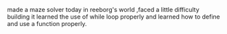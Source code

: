 made a maze solver today in reeborg's world ,faced a little difficulty building it learned the use of while loop properly and learned how to define and use a function properly.
